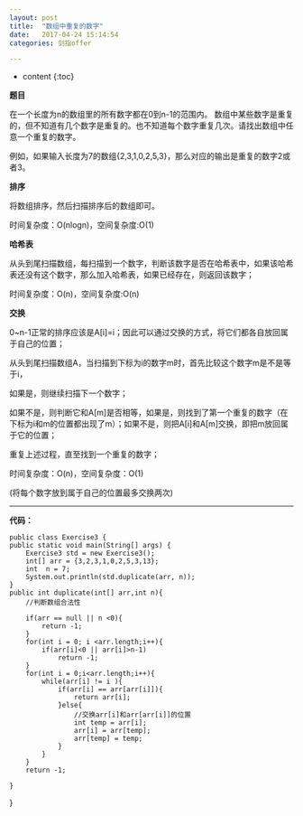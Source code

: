```yaml
---
layout: post
title:  "数组中重复的数字"
date:   2017-04-24 15:14:54
categories: 剑指offer

---
```


* content
{:toc}

**题目**

在一个长度为n的数组里的所有数字都在0到n-1的范围内。 数组中某些数字是重复的，但不知道有几个数字是重复的。也不知道每个数字重复几次。请找出数组中任意一个重复的数字。

例如，如果输入长度为7的数组{2,3,1,0,2,5,3}，那么对应的输出是重复的数字2或者3。

**排序**

将数组排序，然后扫描排序后的数组即可。

时间复杂度：O(nlogn)，空间复杂度:O(1)

**哈希表**

从头到尾扫描数组，每扫描到一个数字，判断该数字是否在哈希表中，如果该哈希表还没有这个数字，那么加入哈希表，如果已经存在，则返回该数字；

时间复杂度：O(n)，空间复杂度:O(n)

**交换**

0~n-1正常的排序应该是A[i]=i；因此可以通过交换的方式，将它们都各自放回属于自己的位置；

从头到尾扫描数组A，当扫描到下标为i的数字m时，首先比较这个数字m是不是等于i，

如果是，则继续扫描下一个数字；

如果不是，则判断它和A[m]是否相等，如果是，则找到了第一个重复的数字（在下标为i和m的位置都出现了m）；如果不是，则把A[i]和A[m]交换，即把m放回属于它的位置；

重复上述过程，直至找到一个重复的数字；

时间复杂度：O(n)，空间复杂度：O(1)

(将每个数字放到属于自己的位置最多交换两次)


---
**代码：**

	public class Exercise3 {
	public static void main(String[] args) {
		Exercise3 std = new Exercise3();
		int[] arr = {3,2,3,1,0,2,5,3,13};
		int  n = 7;
		System.out.println(std.duplicate(arr, n));
	}
	public int duplicate(int[] arr,int n){
		//判断数组合法性
		
		if(arr == null || n <0){
			return -1;
		}
		for(int i = 0; i <arr.length;i++){
			if(arr[i]<0 || arr[i]>n-1)
				return -1;
		}
		for(int i = 0;i<arr.length;i++){
			while(arr[i] != i ){
				if(arr[i] == arr[arr[i]]){
					return arr[i];
				}else{
					//交换arr[i]和arr[arr[i]]的位置
					int temp = arr[i];
					arr[i] = arr[temp];
					arr[temp] = temp;
				}
			}
		}
		return -1;
		
	}
}




